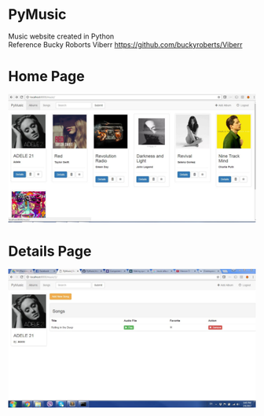 # PyMusic
Music website created in Python <br>Reference Bucky Roborts Viberr https://github.com/buckyroberts/Viberr

# Home Page
![alt tag](https://github.com/ajitkbaral/PyMusic/blob/master/PyMusic/screenshot/1.JPG?raw=true)

# Details Page
![alt tag](https://github.com/ajitkbaral/PyMusic/blob/master/PyMusic/screenshot/2.JPG?raw=true)
